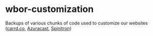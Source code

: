# wbor-customization

Backups of various chunks of code used to customize our websites ([carrd.co](https://wbor.org), [Azuracast](https://listen.wbor.org/login), [Spinitron](https://spinitron.com/WBOR/))
